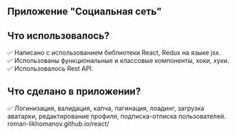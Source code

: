 ## Приложение "Социальная сеть"

## Что использовалось?
:white_check_mark: Написано с использованием библиотеки React, Redux на языке jsx.   
:white_check_mark: Использованы функциональные и классовые компоненты, хоки, хуки.  
:white_check_mark: Использовалось Rest API. 

## Что сделано в приложении?
:white_check_mark: Логинизация, валидация, капча, пагинация, лоадинг, загрузка аватарки, редактирование профиля, подписка-отписка пользователей.  
roman-likhomanov.github.io/react/
